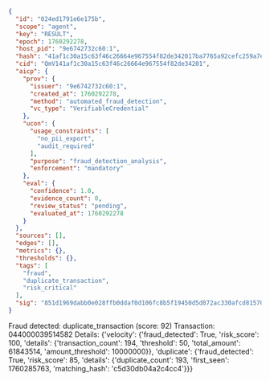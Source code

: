 ```json
{
  "id": "024ed1791e6e175b",
  "scope": "agent",
  "key": "RESULT",
  "epoch": 1760292278,
  "host_pid": "9e6742732c60:1",
  "hash": "41af1c30a15c63f46c26664e967554f82de342017ba7765a92cefc259a7ef7ec",
  "cid": "QmV141af1c30a15c63f46c26664e967554f82de34201",
  "aicp": {
    "prov": {
      "issuer": "9e6742732c60:1",
      "created_at": 1760292278,
      "method": "automated_fraud_detection",
      "vc_type": "VerifiableCredential"
    },
    "ucon": {
      "usage_constraints": [
        "no_pii_export",
        "audit_required"
      ],
      "purpose": "fraud_detection_analysis",
      "enforcement": "mandatory"
    },
    "eval": {
      "confidence": 1.0,
      "evidence_count": 0,
      "review_status": "pending",
      "evaluated_at": 1760292278
    }
  },
  "sources": [],
  "edges": [],
  "metrics": {},
  "thresholds": {},
  "tags": [
    "fraud",
    "duplicate_transaction",
    "risk_critical"
  ],
  "sig": "851d1969dabb0e028ffb0ddaf0d106fc8b5f19450d5d872ac330afcd8157072e"
}
```

Fraud detected: duplicate_transaction (score: 92)
Transaction: 044000039514582
Details: {'velocity': {'fraud_detected': True, 'risk_score': 100, 'details': {'transaction_count': 194, 'threshold': 50, 'total_amount': 61843514, 'amount_threshold': 10000000}}, 'duplicate': {'fraud_detected': True, 'risk_score': 85, 'details': {'duplicate_count': 193, 'first_seen': 1760285763, 'matching_hash': 'c5d30db04a2c4cc4'}}}